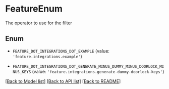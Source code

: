 # FeatureEnum

The operator to use for the filter

## Enum

* `FEATURE_DOT_INTEGRATIONS_DOT_EXAMPLE` (value: `'feature.integrations.example'`)

* `FEATURE_DOT_INTEGRATIONS_DOT_GENERATE_MINUS_DUMMY_MINUS_DOORLOCK_MINUS_KEYS` (value: `'feature.integrations.generate-dummy-doorlock-keys'`)

[[Back to Model list]](../README.md#documentation-for-models) [[Back to API list]](../README.md#documentation-for-api-endpoints) [[Back to README]](../README.md)


